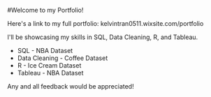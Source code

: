 #Welcome to my Portfolio!

Here's a link to my full portfolio: kelvintran0511.wixsite.com/portfolio

I'll be showcasing my skills in SQL, Data Cleaning, R, and Tableau.

* SQL - NBA Dataset
* Data Cleaning - Coffee Dataset
* R - Ice Cream Dataset
* Tableau - NBA Dataset

Any and all feedback would be appreciated!
